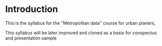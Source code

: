 # Introduction

This is the syllabus for the "Metropolitan data" course for urban planers, 

This syllabus will be later improved and cloned as a basis for conspectus and presentation sample